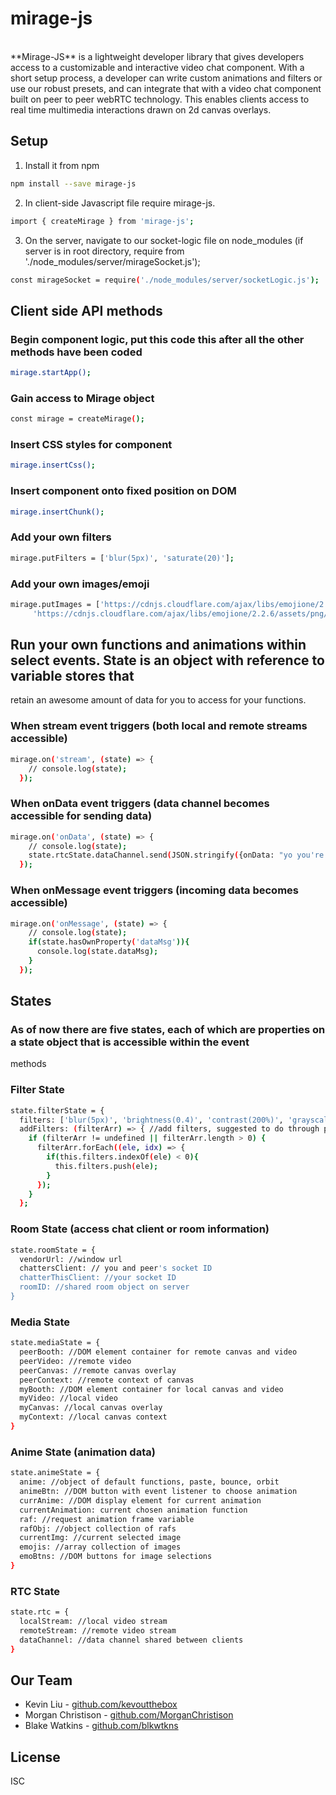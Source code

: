 # mirage-js

</br>
**Mirage-JS**  is a lightweight developer library that gives developers access to a customizable and interactive video chat component.
With a short setup process, a developer can write custom animations and filters or use our robust presets, and can integrate that with a video chat component built on peer to peer webRTC technology. This enables clients access to real time multimedia interactions drawn on 2d canvas overlays.


## Setup

1. Install it from npm
```bash
npm install --save mirage-js
```
2. In client-side Javascript file require mirage-js.
```bash
import { createMirage } from 'mirage-js';
```
3. On the server, navigate to our socket-logic file on node_modules (if server is in root directory, require from './node_modules/server/mirageSocket.js');
```bash
const mirageSocket = require('./node_modules/server/socketLogic.js');
```

## Client side API methods

### Begin component logic, put this code this after all the other methods have been coded
```bash
mirage.startApp();
```

### Gain access to Mirage object
```bash
const mirage = createMirage();
```

### Insert CSS styles for component
```bash
mirage.insertCss();
```

### Insert component onto fixed position on DOM
```bash
mirage.insertChunk();
```

### Add your own filters
```bash
mirage.putFilters = ['blur(5px)', 'saturate(20)'];
```

### Add your own images/emoji
```bash
mirage.putImages = ['https://cdnjs.cloudflare.com/ajax/libs/emojione/2.2.6/assets/png/1f4a9.png',
     'https://cdnjs.cloudflare.com/ajax/libs/emojione/2.2.6/assets/png/1f4af.png'];
```

## Run your own functions and animations within select events. State is an object with reference to variable stores that
retain an awesome amount of data for you to access for your functions. 


### When stream event triggers (both local and remote streams accessible) 
```bash
mirage.on('stream', (state) => {
    // console.log(state);
  });
```

### When onData event triggers (data channel becomes accessible for sending data)
```bash
mirage.on('onData', (state) => {
    // console.log(state);
    state.rtcState.dataChannel.send(JSON.stringify({onData: "yo you're up in the data channels"}));
  });
  ```
  
### When onMessage event triggers (incoming data becomes accessible)
```bash
mirage.on('onMessage', (state) => {
    // console.log(state);
    if(state.hasOwnProperty('dataMsg')){
      console.log(state.dataMsg);
    } 
  });
```


## States

### As of now there are five states, each of which are properties on a state object that is accessible within the event
methods

### Filter State
```bash
state.filterState = {
  filters: ['blur(5px)', 'brightness(0.4)', 'contrast(200%)', 'grayscale(100%)', 'hue-rotate(90deg)', 'invert(100%)', 'sepia(100%)', 'saturate(20)', 'none']; //default filters
  addFilters: (filterArr) => { //add filters, suggested to do through putFilters method
    if (filterArr != undefined || filterArr.length > 0) {
      filterArr.forEach((ele, idx) => {
        if(this.filters.indexOf(ele) < 0){
          this.filters.push(ele);
        }
      });
    }
  };
```

### Room State (access chat client or room information) 
```bash
state.roomState = {
  vendorUrl: //window url
  chattersClient: // you and peer's socket ID
  chatterThisClient: //your socket ID
  roomID: //shared room object on server
}
```

### Media State
```bash
state.mediaState = {
  peerBooth: //DOM element container for remote canvas and video
  peerVideo: //remote video
  peerCanvas: //remote canvas overlay
  peerContext: //remote context of canvas
  myBooth: //DOM element container for local canvas and video
  myVideo: //local video
  myCanvas: //local canvas overlay
  myContext: //local canvas context
}
```

### Anime State (animation data)
```bash
state.animeState = {
  anime: //object of default functions, paste, bounce, orbit
  animeBtn: //DOM button with event listener to choose animation
  currAnime: //DOM display element for current animation
  currentAnimation: current chosen animation function
  raf: //request animation frame variable
  rafObj: //object collection of rafs
  currentImg: //current selected image
  emojis: //array collection of images
  emoBtns: //DOM buttons for image selections
}
```

### RTC State
```bash
state.rtc = {
  localStream: //local video stream
  remoteStream: //remote video stream
  dataChannel: //data channel shared between clients
}
```

## Our Team
* Kevin Liu - [github.com/kevoutthebox](https://github.com/kevoutthebox)
* Morgan Christison - [github.com/MorganChristison](https://github.com/MorganChristison)
* Blake Watkins - [github.com/blkwtkns](https://github.com/blkwtkns)

## License
ISC
